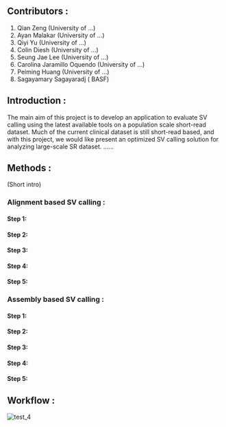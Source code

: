 ## Contributors :
1. Qian Zeng (University of ...)
2. Ayan Malakar (University of ...)
3. Qiyi Yu (University of ...)
4. Colin Diesh (University of ...)
5. Seung Jae Lee (University of ...)
6. Carolina Jaramillo Oquendo (University of ...)
7. Peiming Huang (University of ...)
8. Sagayamary Sagayaradj ( BASF)

## Introduction :
The main aim of this project is to develop an application to evaluate SV calling using the latest available tools on a population scale short-read dataset.
Much of the current clinical dataset is still short-read based, and with this project, we would like present an optimized SV calling solution for analyzing large-scale SR dataset.
......

## Methods :
(Short intro)
### Alignment based SV calling :
#### Step 1:
#### Step 2:
#### Step 3:
#### Step 4:
#### Step 5:

### Assembly based SV calling :
#### Step 1:
#### Step 2:
#### Step 3:
#### Step 4:
#### Step 5:

## Workflow :

![test_4](https://github.com/collaborativebioinformatics/SVHack_assemblyvmapping/assets/22775490/d9216779-2e84-4372-92f9-f86a76958502)
